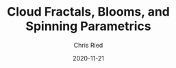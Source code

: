 ---
title: 'Cloud Fractals, Blooms, and Spinning Parametrics'
author: Chris Ried
date: '2020-11-21'
slug: generative-arts-64
categories: 
featured: 
tags: ['generative']
---